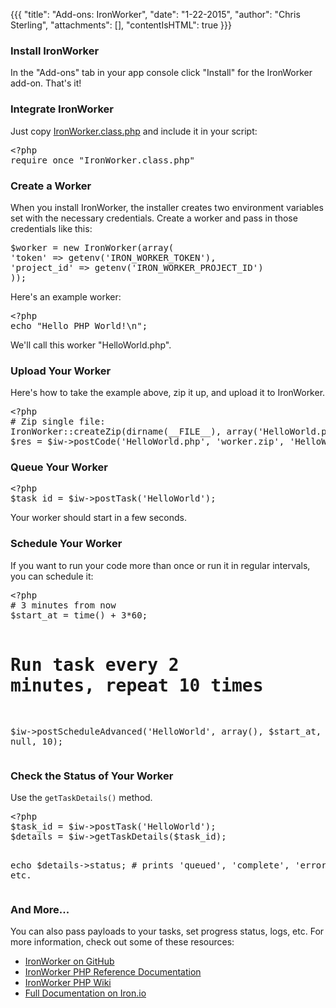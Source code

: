 {{{
  "title": "Add-ons: IronWorker",
  "date": "1-22-2015",
  "author": "Chris Sterling",
  "attachments": [],
  "contentIsHTML": true
}}}

<h3>Install IronWorker</h3>
<p>In the "Add-ons" tab in your app console click "Install" for the IronWorker add-on. That's it!</p>
<h3>Integrate IronWorker</h3>
<p>Just copy <a href="https://github.com/iron-io/iron_worker_php/blob/master/IronWorker.class.php" target="_blank">IronWorker.class.php</a> and include it in your script:</p>
<pre>&lt;?php
require_once "IronWorker.class.php"</pre>
<h3>Create a Worker</h3>
<p>When you install IronWorker, the installer creates two environment variables set with the necessary credentials. Create a worker and pass in those credentials like this:</p>
<pre class="prettyprint linenums:3 linenums">$worker = new IronWorker(array(
'token' =&gt; getenv('IRON_WORKER_TOKEN'),
'project_id' =&gt; getenv('IRON_WORKER_PROJECT_ID')
));
</pre>
<p>Here's an example worker:</p>
<pre>&lt;?php
echo "Hello PHP World!\n";</pre>
<p>We'll call this worker "HelloWorld.php".</p>
<h3>Upload Your Worker</h3>
<p>Here's how to take the example above, zip it up, and upload it to IronWorker.</p>
<pre>&lt;?php
# Zip single file:
IronWorker::createZip(dirname(__FILE__), array('HelloWorld.php'), 'worker.zip', true);
$res = $iw-&gt;postCode('HelloWorld.php', 'worker.zip', 'HelloWorld');</pre>
<h3>Queue Your Worker</h3>
<pre>&lt;?php
$task_id = $iw-&gt;postTask('HelloWorld');</pre>
<p>Your worker should start in a few seconds.</p>
<h3>Schedule Your Worker</h3>
<p>If you want to run your code more than once or run it in regular intervals, you can schedule it:</p>
<pre>&lt;?php
# 3 minutes from now
$start_at = time() + 3*60;

# Run task every 2 minutes, repeat 10 times
$iw-&gt;postScheduleAdvanced('HelloWorld', array(), $start_at, 2*60, null, 10);</pre>
<h3>Check the Status of Your Worker</h3>
<p>Use the <code>getTaskDetails()</code> method.</p>
<pre>&lt;?php
$task_id = $iw-&gt;postTask('HelloWorld');
$details = $iw-&gt;getTaskDetails($task_id);

echo $details-&gt;status; # prints 'queued', 'complete', 'error' etc.</pre>
<h3>And More...</h3>
<p>You can also pass payloads to your tasks, set progress status, logs, etc. For more information, check out some of these resources:</p>
<ul>
<li><a href="https://github.com/iron-io/iron_worker_php" target="_blank">IronWorker on GitHub</a></li>
<li><a href="http://iron-io.github.com/iron_worker_php/" target="_blank">IronWorker PHP Reference Documentation</a></li>
<li><a href="https://github.com/iron-io/iron_worker_php/wiki" target="_blank">IronWorker PHP Wiki</a></li>
<li><a href="http://docs.iron.io/" target="_blank">Full Documentation on Iron.io</a></li>
</ul>
